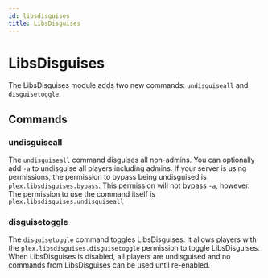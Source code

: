 ```yaml
---
id: libsdisguises
title: LibsDisguises
---
```


# LibsDisguises

The LibsDisguises module adds two new commands: `undisguiseall` and `disguisetoggle`.

## Commands

### undisguiseall

The `undisguiseall` command disguises all non-admins. You can optionally add `-a` to undisguise all players including
admins. If your server is using permissions, the permission to bypass being undisguised is `plex.libsdisguises.bypass`.
This permission will not bypass `-a`, however. The permission to use the command itself is
`plex.libsdisguises.undisguiseall`

### disguisetoggle

The `disguisetoggle` command toggles LibsDisguises. It allows players with the `plex.libsdisguises.disguisetoggle`
permission to toggle LibsDisguises. When LibsDisguises is disabled, all players are undisguised and no commands from
LibsDisguises can be used until re-enabled.
